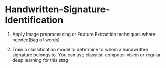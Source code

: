 # Handwritten-Signature-Identification
1. Apply Image preprocessing or Feature Extraction techniques 
where needed(Bag of words)

2. Train a classification model to determine to whom a handwritten 
signature belongs to. You can use classical computer vision or 
regular deep learning for this stag
